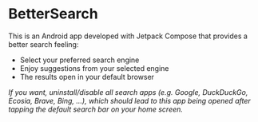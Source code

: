 # BetterSearch

This is an Android app developed with Jetpack Compose that provides a better search feeling:

- Select your preferred search engine
- Enjoy suggestions from your selected engine
- The results open in your default browser

_If you want, uninstall/disable all search apps (e.g. Google, DuckDuckGo, Ecosia, Brave, Bing, ...),
which should lead to this app being opened after tapping the default search bar on your home
screen._
